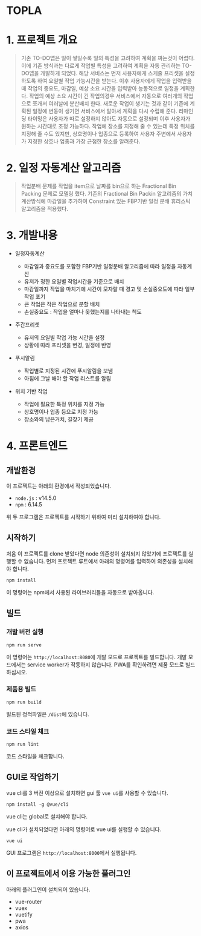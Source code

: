 # TOPLA
# 1. 프로젝트 개요
>기존 TO-DO앱은 일이 쌓일수록 일의 특성을 고려하여 계획을 짜는것이 어렵다. 이에 기존 방식과는 다르게 작업별 특성을 고려하여 계획을 자동 관리하는 TO-DO앱을 개발하게 되었다.
>해당 서비스는 먼저 사용자에게 스케줄 프리셋을 설정하도록 하여 요일별 작업 가능시간을 받는다. 이후 사용자에게 작업을 입력받을때 작업의 중요도, 마감일, 예상 소요 시간을 입력받아 능동적으로 일정을 계획한다.
>작업의 예상 소요 시간이 긴 작업의경우 서비스에서 자동으로 여러개의 작업으로 쪼개서 여러날에 분산배치 한다.
>새로운 작업이 생기는 것과 같이 기존에 계획된 일정에 변동이 생기면 서비스에서 알아서 계획을 다시 수립해 준다.
>리마인딩 타이밍은 사용자가 따로 설정하지 않아도 자동으로 설정되며 이후 사용자가 원하는 시간대로 조정 가능하다.
>작업에 장소를 지정해 줄 수 있는데 특정 위치를 지정해 줄 수도 있지만, 상호명이나 업종으로 등록하여 사용자 주변에서 사용자가 지정한 상호나 업종과 가장 근접한 장소를 알려준다.

# 2. 일정 자동계산 알고리즘
>작업분배 문제를 작업을 item으로 날짜를 bin으로 하는 Fractional Bin Packing 문제로 모델링 했다.
>기존의 Fractional Bin Packin 알고리즘의 가치계산방식에 마감일을 추가하여 Constraint 있는 FBP기반 일정 분배 휴리스틱 알고리즘을 적용했다.

# 3. 개발내용
+ 일정자동계산
  + 마감일과 중요도를 포함한 FBP기반 일정분배 알고리즘에 따라 일정을 자동계산
  + 유저가 정한 요일별 작업시간을 기준으로 배치
  + 마감일까지 작업을 마치기에 시간이 모자랄 때 경고 및 손실중요도에 따라 일부작업 포기
  + 큰 작업은 작은 작업으로 분할 배치
  + 손실중요도 : 작업을 얼마나 못했는지를 나타내는 척도

+ 주간프리셋
  + 유저의 요일별 작업 가능 시간을 설정
  + 상황에 따라 프리셋을 변경, 일정에 반영

+ 푸시알림
  + 작업별로 지정된 시간에 푸시알림을 보냄
  + 아침에 그날 해야 할 작업 리스트를 알림

+ 위치 기반 작업
  + 작업에 필요한 특정 위치를 지정 가능
  + 상호명이나 업종 등으로 지정 가능
  + 장소와의 남은거치, 길찾기 제공

# 4. 프론트엔드
## 개발환경
이 프로젝트는 아래의 환경에서 작성되었습니다.
- `node.js` : v14.5.0
- `npm` : 6.14.5

위 두 프로그램은 프로젝트를 시작하기 위하여 미리 설치하여야 합니다.

## 시작하기
처음 이 프로젝트를 clone 받았다면 node 의존성이 설치되지 않았기에 프로젝트를 실행할 수 없습니다.
먼저 프로젝트 루트에서 아래의 명령어를 입력하여 의존성을 설치해야 합니다.
```
npm install
```
이 명령어는 npm에서 사용된 라이브러리들을 자동으로 받아옵니다.

## 빌드

### 개발 버전 실행
```
npm run serve
```
이 명령어는 `http://localhost:8080`에 개발 모드로 프로젝트를 빌드합니다.
개발 모드에서는 service worker가 작동하지 않습니다. PWA를 확인하려면 제품 모드로 빌드하십시오.

### 제품용 빌드
```
npm run build
```
빌드된 정적파일은 `/dist`에 있습니다.

### 코드 스타일 체크
```
npm run lint
```
코드 스타일을 체크합니다.

## GUI로 작업하기
vue cli를 3 버전 이상으로 설치하면 gui 툴 `vue ui`를 사용할 수 있습니다.
```
npm install -g @vue/cli
```
vue cli는 global로 설치해야 합니다.

vue cli가 설치되었다면 아래의 명령어로 vue ui를 실행할 수 있습니다.
```
vue ui
```
GUI 프로그램은 `http://localhost:8000`에서 실행됩니다.

## 이 프로젝트에서 이용 가능한 플러그인
아래의 플러그인이 설치되어 있습니다.
- vue-router
- vuex
- vuetify
- pwa
- axios